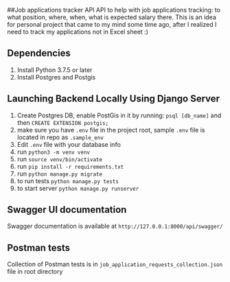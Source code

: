##Job applications tracker API
API to help with job applications tracking: to what position,
where, when, what is expected salary there. This is an idea for
personal project that came to my mind some time ago, after I realized I need to track my
applications not in Excel sheet :)

## Dependencies
  1. Install Python 3.7.5 or later
  2. Install Postgres and Postgis

## Launching Backend Locally Using Django Server
1. Create Postgres DB, enable PostGis in it by running:
   `psql [db_name]` and then
   `CREATE EXTENSION postgis;`
2. make sure you have `.env` file in the project root, sample `.env` file
   is located in repo as `.sample_env`
3. Edit `.env` file with your database info
4. run `python3 -m venv venv`
5. run `source venv/bin/activate`
6. run `pip install -r requirements.txt`
7. run `python manage.py migrate`
8. to run tests `python manage.py tests`   
9. to start server `python manage.py runserver`

## Swagger UI documentation
Swagger documentation is available at `http://127.0.0.1:8000/api/swagger/`
## Postman tests
Collection of Postman tests is in `job_application_requests_collection.json` file in root directory